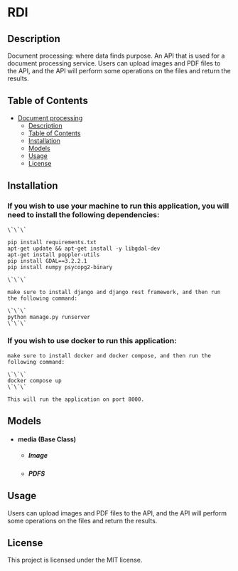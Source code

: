 # RDI
## Description

 Document processing: where data finds purpose.
 An API that is used for a document processing service. Users can upload images and PDF files to the API,
 and the API will perform some operations on the files and return the results.

## Table of Contents

- [Document processing](#book-author)
  - [Description](#description)
  - [Table of Contents](#table-of-contents)
  - [Installation](#installation)
  - [Models](#Models)
  - [Usage](#usage)
  - [License](#license)

## Installation

### If you wish to use your machine to run this application, you will need to install the following dependencies:

    \`\`\`
    
    pip install requirements.txt
    apt-get update && apt-get install -y libgdal-dev
    apt-get install poppler-utils
    pip install GDAL==3.2.2.1
    pip install numpy psycopg2-binary
    
    \`\`\`

    make sure to install django and django rest framework, and then run the following command:

    \`\`\`
    python manage.py runserver
    \`\`\`

### If you wish to use docker to run this application:

    make sure to install docker and docker compose, and then run the following command:

    \`\`\`
    docker compose up
    \`\`\`

    This will run the application on port 8000.

## Models 

- #### media (Base Class)

    - ##### Image 

    - ##### PDFS



## Usage

Users can upload images and PDF files to the API, and the API will perform some operations on the files 
and return the results.
## License

This project is licensed under the MIT license.




